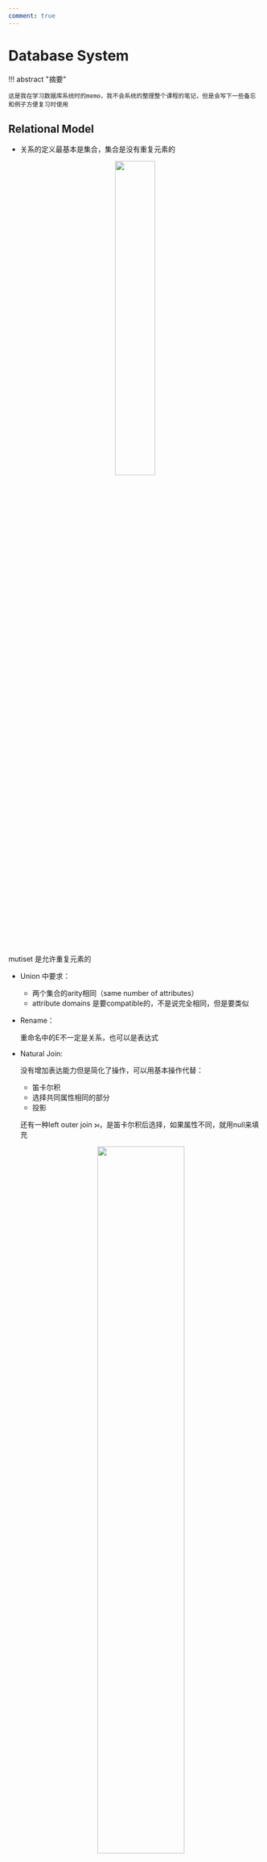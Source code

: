 ```yaml
---
comment: true
---
```


# Database System


<head>
    <script src="https://cdnjs.cloudflare.com/ajax/libs/KaTeX/0.16.7/katex.min.js"
            integrity="sha512-EKW5YvKU3hpyyOcN6jQnAxO/L8gts+YdYV6Yymtl8pk9YlYFtqJgihORuRoBXK8/cOIlappdU6Ms8KdK6yBCgA=="
            crossorigin="anonymous" referrerpolicy="no-referrer">
    </script>
    <link rel="stylesheet" href="https://cdn.jsdelivr.net/npm/pseudocode@latest/build/pseudocode.min.css">
    <script src="https://cdn.jsdelivr.net/npm/pseudocode@latest/build/pseudocode.min.js">
    </script>
</head>


!!! abstract "摘要"
    
    这是我在学习数据库系统时的memo，我不会系统的整理整个课程的笔记，但是会写下一些备忘和例子方便复习时使用


## Relational Model

- 关系的定义最基本是集合，集合是没有重复元素的

<div align="center">
<img src="/../../../../assets/pics/dbs/dbs1.png" style="width: 40%;">
</div>

mutiset 是允许重复元素的

- Union 中要求：
    - 两个集合的arity相同（same number of attributes）
    - attribute domains 是要compatible的，不是说完全相同，但是要类似

- Rename：
    
    重命名中的E不一定是关系，也可以是表达式

- Natural Join:

    没有增加表达能力但是简化了操作，可以用基本操作代替：

    - 笛卡尔积
    - 选择共同属性相同的部分
    - 投影

    还有一种left outer join $\mathbin{⟕}$，是笛卡尔积后选择，如果属性不同，就用null来填充
    
    <div align="center">
    <img src="/../../../../assets/pics/dbs/dbs2.png" style="width: 60%;">
    </div>

    同理还有right outer join $\mathbin{⟖}$，left outer join的镜像，以及full outer join $\mathbin{⟗}$，两个的并集：

    <div align="center">
    <img src="/../../../../assets/pics/dbs/dbs3.png" style="width: 60%;">
    </div>

- Semijoin:
    
    用符号$\ltimes$表示，是natural join的子集，只保留natural join后左边关系中的属性，同理也有$\rtimes$，是right semijoin，保留右边关系中的属性：

    <div align="center">
    <img src="/../../../../assets/pics/dbs/dbs4.png" style="width: 60%;">
    </div>

- Division:

    用符号$\div$表示，对$r \div s$，要求：

    - $s$是$r$的子集
    - $s$的属性是$r$属性的子集

    结果是包含$s$属性的对应$r$的元组：

    <div align="center">
    <img src="/../../../../assets/pics/dbs/dbs5.png" style="width: 60%;">
    </div>

    
    用处：

    <div align="center" >
    <img src="/../../../../assets/pics/dbs/dbs6.png" style="width: 60%;">
    </div>


- Multiset:
    
    多重集，允许重复元素（去除重复元素代价很大）这样就支持SQL中操作
    
    
## Intro to SQL

- interval:period of time 
    - 用两个时间做差

- create table
来个例子：

<div align="center" >
    <img src="/../../../../assets/pics/dbs/dbs7.png" style="width: 60%;">
    </div>
create table只是在定义一个schema，需要在后续的如insert操作中创建instance

- Integrity Constrains

<div align="center" >
    <img src="/../../../../assets/pics/dbs/dbs8.png" style="width: 60%;">
    </div>

    - foreign key

    对于foreign key，要求在主键中存在，或者为null，但是如果一个操作导致foreign key指向的对象被删除，会有以下可选项：

    - on delete cascade: 级联删除，将有关的全部删除（系没了学生也删掉）
    - on delete set null: 设置为null（系没了学生还在但不知道系名）
    - on delete restrict: 拒绝删除（系里有学生，系就不能删）
    - on delete set default: 设置为默认值（系没了，学生还在，设置到默认的系中）

    同样对于update，也就是被引用的对象的更新，也有on update+四个一样的选项，只是这里的级联是更新所有引用者的值


- alter table

支持动态更改表的定义


- group by 

<div align="center" >
    <img src="/../../../../assets/pics/dbs/dbs9.png" style="width: 60%;">
    </div>

- natural join

简化操作

<div align="center" >
    <img src="/../../../../assets/pics/dbs/dbs10.png" style="width: 60%;">
    </div>


- 通配符

<div align="center" >
    <img src="/../../../../assets/pics/dbs/dbs11.png" style="width: 60%;">
    </div>

中文字符占位是两个字节，有可能出现前后两个字中间的部分被截断匹配的情况，因此中文建议完全匹配或者用 _ _ 来表示一个汉字


- limit

用于控制返回的行数

``` sql
select * from student limit 5;
==
select * from student 0, 5; /* offset, row_count*/
```

- not exist的一个例子

<div align="center" >
    <img src="/../../../../assets/pics/dbs/dbs12.png" style="width: 60%;">
    </div>







## Intermediate SQL

- 连接表达式

连接条件之前的表达式中这样写：

```sql
select *
from a, b
where a.id = b.id
```

现在可以采用```join using```来写：

```sql
select *
from a join b using (id)
```
以及：```join on```

```sql
from a join b on a.id = b.id
```

虽然看上去on的作用可以被using和where代替，但是在使用outer join时，on可以起到作用
    
- 使用outer join的一个例子：

<div align="center" >
    <img src="/../../../../assets/pics/dbs/dbs13.png" style="width: 80%;">
    </div>

通过outer join解决：保留左边关系中的没有课程的学生的ID，其余信息null

<div align="center" >
    <img src="/../../../../assets/pics/dbs/dbs14.png" style="width: 80%;">
    </div>

如果使用的是where：

<div align="center" >
    <img src="/../../../../assets/pics/dbs/dbs15.png" style="width: 80%;">
    </div>

也就是说outer join只是对结果关系进行的补充，而不是对参与连接的关系进行补充，因此在使用where（作用对象就是参与连接的关系）时，上述例子会出现根本找不到Snow这个学生的ID，where就会过滤掉Snow的信息


连接类型可以和连接条件组合使用：

<div align="center" >
    <img src="/../../../../assets/pics/dbs/dbs16.png" style="width: 80%;">
    </div>


- 事务 trasaction


- 完整性约束



- 用户定义类型

```sql
create type dollars as numeric(12, 2) final; /*final 表示是最小的类型，不能被继承*/

create table sales (
    id integer,
    amount dollars
);
```

- Domain 类型定义

domains与type相比可以添加约束，比如：

```sql
create domain dollars as numeric(12, 2) check (value >= 0);
```

- Large Objects Types

图像、视频等大体积文件被存储为大对象类型


- Authorization

角色是权限的集合

## Advanced SQL

- Procedure and Functions



## Design and ER Model

- Attribute

复合属性：对应的组件属性会紧放在复合属性的下方，并且开头有缩进

多值属性：被花括号包裹

派生属性：末尾有圆括号


- Cardinality


用横线上的lh来表示全连接、单射

<div align="center" >
    <img src="/../../../../assets/pics/dbs/dbs17.png" style="width: 80%;">
    </div>



- 关系集的主键

我们需要确保得到的关系是唯一的，因此需要通过选取一个或多个属性来确保唯一性，这个属性或属性集被称为关系集的主键

所以在多对一多对多等问题中，只需要思考怎么让关系集唯一即可

- 三元关系中，不能使用超过一个箭头

原因就是在唯一性这里：

<div align="center" >
    <img src="/../../../../assets/pics/dbs/dbs18.png" style="width: 80%;">
    </div>

可以看到有两种结果

解决这个问题有两种方法：一种是将关系集转变成实体集，另一种是使用函数依赖

- Weak Entity Set

我们在建立section和course之间的关系sec_course时，发现如果sec_course中保留了course_id，那么其实section中也有，这样就十分多余，如果不保留这个关系，那么section和course之间的关系就无法建立

我们将section中的course_id去掉，然后建立section和sec_course之间的关系，现在面临的问题是section不具有唯一性了，这时我们定义section为弱实体集，他的唯一性由两点因素决定：

- identifying entity set：在标识性实体集中选择主键

+

- discriminator：一些附加的用作区分的属性


然后连接强弱实体集的关系就被称为identifying relationship

<div align="center" >
    <img src="/../../../../assets/pics/dbs/dbs19.png" style="width: 80%;">
    </div>

- Redundant Attributes

对于组成属性，直接写最小子项，中间项不保留：

<div align="center" >
    <img src="/../../../../assets/pics/dbs/dbs20.png" style="width: 80%;">
    </div>

对于多值属性，有一个特殊情况：

<div align="center" >
    <img src="/../../../../assets/pics/dbs/dbs21.png" style="width: 80%;">
    </div>

直接转换的话，得到的是两个关系集，一个是time_slot，一个是time_slot_detail，可以选择不要前者，但是这样就无法定义section的外键

- Design Mistakes

<div align="center" >
    <img src="/../../../../assets/pics/dbs/dbs22.png" style="width: 80%;">
    </div>

assignment不能是一个数值，应该是多值的，有右边两种方式改正


## Extended ER Feature





## Relational Database Design

这章的内容有点多，我进行一个梳理：

- Features of Good Relational Design
- Atomic Domains and First Normal Form
- Decomposition Using Functional Dependencies
- Functional Dependency Theory
- Algorithms for Functional Dependencies
- Decomposition Using Multivalued Dependencies 
- More Normal Forms
- Database-Design Process
- Modeling Temporal Data


总体的思路是：

<div align="center" >
    <img src="/../../../../assets/pics/dbs/dbs24.png" style="width: 80%;">
    </div>


### Features of Good Relational Design

- lossless decomposition

<div align="center" >
    <img src="/../../../../assets/pics/dbs/dbs23.png" style="width: 80%;">
    </div>

### Atomic Domains and First Normal Form

原子化的域是指不能再进行分解的，FNF就是指每个属性都是不可分解的，一个例子就是CS1102，表示计算机系11年的02号课程，可以被分解为三个属性，另外一个需要注意的例子是，the set of all sets of xx(int, string)，表示所有int和string的集合，这就是non-atomic的了

### Decomposition Using Functional Dependencies

Define functional dependency:

<div align="center" >
    <img src="/../../../../assets/pics/dbs/dbs25.png" style="width: 80%;">
    </div>

由箭头左侧能够完全决定右侧即可

- superkey和candidate key的定义如下：

<div align="center" >
    <img src="/../../../../assets/pics/dbs/dbs26.png" style="width: 80%;">
    </div>

这里需要注意的是K需要是某个属性的闭包，也就是K+能不能推出所有属性

也就是说candidate key是superkey中去掉一个属性后不再是superkey的子集的集合，可以称为minimal superkey

当然如果K+可以，那么K也就可以，并且K是最小的话，K就是candidate key


- trivial 的定义和性质：

<div align="center" >
    <img src="/../../../../assets/pics/dbs/dbs27.png" style="width: 80%;">
    </div>

左边囊括右边，一定是trivial

- Closure 

- 依赖闭包：这里的闭包和离散数学中的类似，就是计算函数依赖的扩展，在这里计算时要用到几个律：

<div align="center" >
    <img src="/../../../../assets/pics/dbs/dbs28.png" style="width: 80%;">
    </div>

<div align="center" >
    <img src="/../../../../assets/pics/dbs/dbs29.png" style="width: 80%;">
    </div>

- 关系闭包：这里是计算在一组函数依赖下，一个属性能推导出的所有属性

<div align="center" >
    <img src="/../../../../assets/pics/dbs/dbs30.png" style="width: 80%;">
    </div>

??? example 

    <div align="center" >
    <img src="/../../../../assets/pics/dbs/dbs31.png" style="width: 80%;">
    </div>

!!! tip

    几个好用的性质：

    <div align="center" >
    <img src="/../../../../assets/pics/dbs/dbs32.png" style="width: 80%;">
    </div>
    
    第一个讲过了，第二个就是验证用trivial性质来反向推到依赖，比较方便

    第三个就是可以有条理的计算出依赖闭包

    <div align="center" >
    <img src="/../../../../assets/pics/dbs/dbs33.png" style="width: 80%;">
    </div>
    
    先写出所有关系的组合，计算每个组合的闭包，再将他们展开

### Functional Dependency Theory

- Canonical Cover

计算一个依赖集的minimal：

首先确定什么依赖是多余的：

<div align="center" >
    <img src="/../../../../assets/pics/dbs/dbs34.png" style="width: 80%;">
    </div>

验证一个属性是否在依赖中多余的方法：

<div align="center" >
    <img src="/../../../../assets/pics/dbs/dbs35.png" style="width: 100%;">
    </div>

计算一个依赖的最小覆盖：

<div align="center" >
    <img src="/../../../../assets/pics/dbs/dbs36.png" style="width: 80%;">
    </div>

??? example

    <div align="center" >
    <img src="/../../../../assets/pics/dbs/dbs37.png" style="width: 80%;">
    </div>

    当然这道题可以通过更直观的方式观测出结果，不使用transitive，那么只剩下了两个依赖

??? example "Exercise"

    <div align="center" >
    <img src="/../../../../assets/pics/dbs/dbs38.png" style="width: 80%;">
    </div>

### Algorithms for Functional Dependencies

进行范式的介绍并使用范式进行分解，这里与教材的方式不太相同，教材是开篇就介绍范式，这里孙老师先在前半部分把工具介绍清楚，这里就能在介绍范式后直接将范式分解

- BCNF

<div align="center" >
    <img src="/../../../../assets/pics/dbs/dbs39.png" style="width: 80%;">
    </div>

如果有不符合BCNF的，进行分解

<div align="center" >
    <img src="/../../../../assets/pics/dbs/dbs40.png" style="width: 80%;">
    </div>

Algorithm：

这个算法对关系进行分解：

找到一个不符合BCNF的依赖（左边不是superkey的），然后进行如下分解

<div align="center" >
    <img src="/../../../../assets/pics/dbs/dbs41.png" style="width: 100%;">
    </div>

??? example 

    <div align="center" >
    <img src="/../../../../assets/pics/dbs/dbs42.png" style="width: 80%;">
    </div>

- Dependency Preservation

就是看一个依赖集在被分解后的并集是否与原依赖集相等

??? example

    <div align="center" >
    <img src="/../../../../assets/pics/dbs/dbs43.png" style="width: 80%;">
    </div>

如果 $F$ 内的每个成员能够在分解中的某个关系上被检查，那么说明这个分解保留了依赖。但这种方法并不总是有效，因为即使分解是依赖保留的，但是可能会出现仅看其中的一个关系无法检测依赖的情况。所以这个方法只是一个充分条件

对于 $F$ 中的每个依赖 $\alpha \rightarrow \beta$，执行以下过程：

<pre class="pseudocode" lineNumber="true">
    \begin{algorithm}
    \caption{Alternative test for dependency preservation}
    \begin{algorithmic}
        \STATE $result = \alpha$
        \REPEAT
            \FORALL{$R_i$ in the decomposition}
                \STATE $t = (result \cap R_i)^+ \cap R_i$
                \STATE $result = result \cap t$
            \ENDFOR
        \UNTIL{($result$ does not change)}
    \end{algorithmic}
    \end{algorithm}
    </pre>


??? example "Exercise"

    <div align="center" >
    <img src="/../../../../assets/pics/dbs/dbs44.png" style="width: 80%;">
    </div>


BCNF不能保证得到的一定是依赖保留的分解，因此引入其他范式

- 3NF

<div align="center" >
    <img src="/../../../../assets/pics/dbs/dbs45.png" style="width: 80%;">
    </div>

如果左边不是key，那么右边必须是key的一部分

分解算法：

<div align="center" >
    <img src="/../../../../assets/pics/dbs/dbs46.png" style="width: 100%;">
    </div>

先得到最小覆盖，将覆盖里的每个依赖都进行分解，如果分解出来的关系中没有一条包含key，那么将key单独组成一个关系


### Decomposition Using Multivalued Dependencies 

<div align="center" >
    <img src="/../../../../assets/pics/dbs/dbs47.png" style="width: 80%;">
    </div>












## Indexing


### B+ Tree

??? example "Size Estimation"

    <div align="center" >
    <img src="/../../../../assets/pics/dbs/dbs48.png" style="width: 100%;">
    </div>

    计算fanout：就是计算每个节点可以储存指针的数量，因为block size是4096，指针大小是4，并且比索引值要多一个（指向兄弟），所以4096-4，一个person信息需要18，再加上他对应的指针，（4096-4）/（18+4），最后再加上1即可
    
    <div style="text-align: center;" >
    <img src="/../../../../assets/pics/dbs/dbs49.png" style="width: 80%;">
    </div>
    
    计算层高，可以用公式，也可以像上张ppt那样计算然后找到合适的区间

    - max节点个数

    计算半满（最浪费）的叶子个数，用1000000/93 向下取整，然后叶子上的一层也是半满，用叶子结点数/93 向下取整就ok

    - min节点个数

    计算半满（最节省）的叶子个数，用1000000/186 向上取整，然后叶子上的一层也是半满，用叶子结点数/187 向上取整就ok

注意如果是直接用B tree存储file，那么叶子结点就不需要有指针了（除了指向兄弟的），在计算个数的时候要区别一下






## Query Processing

计量查询代价：

$t_T$是transfer一个block的代价，$t_S$是seek一次的代价，所以Cost for b block transfers plus S seeks：

$$
t_T \times b + t_S \times S
$$

### Sorting 

这里是外部排序被发明的地方

在这里我们使用N way merge sort，考虑的一是ADS中讨论的轮数，二是需要多少次block transfer&seek

M是buffer数量，N是内存中的归并段数量

- N < M时

归并段少于可用内存块，这时只需要一次pass


<div style="text-align: center;" >
    <img src="/../../../../assets/pics/dbs/dbs50.png" style="width: 90%;">
    </div>

- N > M时

这时pass的次数就不是1了，虽然每一轮的代价仍然是一样的

有M块buffer可以用来归并，其中有一块是用来IO的，所以剩下M-1块，相当于是在做M-1 way merge

这时我们进行 transfer cost分析：

<div style="text-align: center;" >
    <img src="/../../../../assets/pics/dbs/dbs51.png" style="width: 80%;">
    </div>

- 形成的归并段数量
- pass needed
- 生成归并段和merge时每一轮的block transfer

如果最后需要写出一次，那么最后的公式中应该是$+2b_r$（这里给出的是不写出的情况）

对seek cost的分析：

<div style="text-align: center;" >
    <img src="/../../../../assets/pics/dbs/dbs52.png" style="width: 60%;">
    </div>

对于这个结果我们还可以进行一个优化，就是在归并时$b_b$个block进行merge

<div style="text-align: center;" >
    <img src="/../../../../assets/pics/dbs/dbs53.png" style="width: 90%;">
    </div>

但是相应的每次可以merge的block数量就变少了，log的底数变小了

seek cost的计算：

<div style="text-align: center;" >
    <img src="/../../../../assets/pics/dbs/dbs54.png" style="width: 70%;">
    </div>

### Join

- Nested Loop Join

<div style="text-align: center;" >
    <img src="/../../../../assets/pics/dbs/dbs55.png" style="width: 80%;">
    </div>

总共需要$b_r + b_s*n_r$的block transfer和$n_r+b_r$的seek

- Block Nested Loop Join

<div style="text-align: center;" >
    <img src="/../../../../assets/pics/dbs/dbs56.png" style="width: 80%;">
    </div>

相当于是第一种方法的优化，将已经取出来的块在内存中进行比较，而不是直接比较所有元组

这时候的时间复杂度：

<div style="text-align: center;" >
    <img src="/../../../../assets/pics/dbs/dbs57.png" style="width: 80%;">
    </div>

如果我们有M块buffer呢？

<div style="text-align: center;" >
    <img src="/../../../../assets/pics/dbs/dbs58.png" style="width: 80%;">
    </div>

最后的白色块用作IO，用M-2块buffer存放outer block




- Index Nested Loop Join

现在inner relation是有索引的，就不再需要进行遍历来查找了，只要遍历outer relation，然后使用索引查找inner relation 

<div style="text-align: center;" >
    <img src="/../../../../assets/pics/dbs/dbs59.png" style="width: 80%;">
    </div>

- Merge Join

采用多块进

<div style="text-align: center;" >
    <img src="/../../../../assets/pics/dbs/dbs60.png" style="width: 80%;">
    </div>

如果buffer的大小是M，我们要完全利用buffer：

<div style="text-align: center;" >
    <img src="/../../../../assets/pics/dbs/dbs61.png" style="width: 80%;">
    </div>

- Hash Join

<div style="text-align: center;" >
    <img src="/../../../../assets/pics/dbs/dbs62.png" style="width: 80%;">
    </div>

为了确保我们可以把build relation完全放进内存，$n \geq$这个数就是说至少要分成这么多个hash块

这样现在比较相同hash值的元组即可

如果一次partition后的块数太多，就需要进行recursive hashing

<div style="text-align: center;" >
    <img src="/../../../../assets/pics/dbs/dbs63.png" style="width: 80%;">
    </div>

## Query Optimization


### Cost Estimation

定义如下参数：

<div style="text-align: center;" >
    <img src="/../../../../assets/pics/dbs/dbs64.png" style="width: 80%;">
    </div>

- Selection Size 

<div style="text-align: center;" >
    <img src="/../../../../assets/pics/dbs/dbs65.png" style="width: 80%;">
    </div>

- Join Size

如果两个关系的交是空的，那么自然连接就是笛卡尔积

主要讨论的是非空情况：

1. 交是R的键：那么自然连接后的个数不超过S
2. 交是由S指向R的外键：那么自然连接后的个数就是S的tuple数量
3. 交不是两者的键
   
<div style="text-align: center;" >
    <img src="/../../../../assets/pics/dbs/dbs66.png" style="width: 80%;">
    </div>

- Distinct Value

### Cost-Based Optimization

使用左深树来表示查询树：

在进行分割的时候：

<div style="text-align: center;" >
    <img src="/../../../../assets/pics/dbs/dbs67.png" style="width: 80%;">
    </div>



### Optimizing Nested Subqueries

<div style="text-align: center;" >
    <img src="/../../../../assets/pics/dbs/dbs68.png" style="width: 80%;">
    </div>

### Materialized Views





## Transaction

Model:

<div style="text-align: center;" >
    <img src="/../../../../assets/pics/dbs/dbs69.png" style="width: 80%;">
    </div>

Outline:

<div style="text-align: center;" >
        <img src="/../../../../assets/pics/dbs/dbs78.png" style="width: 80%;">
        </div>





-Anomalies in Concurrent Execution

一共有四种情况：

- Lost Update
- Dirty Read
- Unrepeatable Read
- Phantom Read

<div style="text-align: center;" >
    <img src="/../../../../assets/pics/dbs/dbs70.png" style="width: 80%;">
    </div>

- Serializability

主要考察可串行化，注意这里的可串行化的定语，是基于冲突的conflict，还是基于视图的view

基于冲突的可串行化需要满足的条件是如果通过交换一系列不冲突的（no write）两个操作，可以将一个schedule比那成一个串行的schedule，那么这个schedule就是冲突可串行化的

也可以通过别的方式检测：precedence graph

如果一个图是无环的（不能从某个点出发，经过一系列边，回到这个点），那么这个图是冲突可串行化的

如果一个节点（事务）是独立的节点，那么他可以被插入到任何事务前后（与其他事务相关性）

<div style="text-align: center;" >
    <img src="/../../../../assets/pics/dbs/dbs71.png" style="width: 80%;">
    </div>

基于视图的等价：

<div style="text-align: center;" >
    <img src="/../../../../assets/pics/dbs/dbs72.png" style="width: 80%;">
    </div>

视图可串行化讲究的是对同一个数据的操作有一致性

!!! example "Example"

    <div style="text-align: center;" >
        <img src="/../../../../assets/pics/dbs/dbs73.png" style="width: 80%;">
        </div>

    这里的三个颜色就分别满足了三个条件，对初始值，对中间值的顺序，对最终写


基于视图的可串行化：

如果一个schedule是关于一个serial schedule基于视图等价的，那么这个schedule就是基于视图可串行化的

- 基于冲突的可串行一定基于视图可串行，但是基于视图的可串行不一定基于冲突可串行

<div style="text-align: center;" >
    <img src="/../../../../assets/pics/dbs/dbs74.png" style="width: 80%;">
    </div>

还有些其他的serializability：先前两种都不能进行等价

<div style="text-align: center;" >
    <img src="/../../../../assets/pics/dbs/dbs75.png" style="width: 80%;">
    </div>


- Recoverable Schedules

可恢复调度保证commit的严格一致性

<div style="text-align: center;" >
    <img src="/../../../../assets/pics/dbs/dbs76.png" style="width: 80%;">
    </div>

但是面对abort时，如果一个数据被一系列的动作修改，那么就需要rollback，往往这个rollback是cascade的，需要rollback一系列的修改，为了避免这种rollback，我们需要做一个cascadeless schedule

<div style="text-align: center;" >
    <img src="/../../../../assets/pics/dbs/dbs77.png" style="width: 80%;">
    </div>

就是在一个事务写了某个数据后，下一项事务需要在这项事务commit后，才能读取到这个数据


## Concurrency Control

- Lock-Based Protocol

<div style="text-align: center;" >
    <img src="/../../../../assets/pics/dbs/dbs80.png" style="width: 80%;">
    </div>






- Two-Phase Locking

明确的两个阶段，一阶段是lock，二阶段是unlock，不能交叉

<div style="text-align: center;" >
    <img src="/../../../../assets/pics/dbs/dbs79.png" style="width: 80%;">
    </div>

可以证明事务是冲突可串行化的，只要按照lock points的顺序进行操作

严格两阶段锁：确保X锁在事务提交前才释放

- Lock Table

table可以理解为一个hash table，每个接口对应一个数据，数据后接一个事务，表示当前的数据被哪个事务锁住了，如果有一个数据连着两个事务，说明这个锁是shared的

<div style="text-align: center;" >
    <img src="/../../../../assets/pics/dbs/dbs81.png" style="width: 80%;">
    </div>

还需要有一个辅助的数据结构来记录每个事务所具有的锁，以及锁的类型

- Deadlock Handling

<div style="text-align: center;" >
    <img src="/../../../../assets/pics/dbs/dbs82.png" style="width: 80%;">
    </div>

循环等待

解决：

- 一次性获得所有的锁/偏序数据
- 抢夺和不抢夺：

<div style="text-align: center;" >
    <img src="/../../../../assets/pics/dbs/dbs83.png" style="width: 80%;">
    </div>

就是两种方式，一种老的等新的（不抢夺），一种新的等老的（抢夺）

<div style="text-align: center;" >
    <img src="/../../../../assets/pics/dbs/dbs84.png" style="width: 30%;">
    </div>

- Deadlock Detection

不采用deadlock prevention，而是执行deadlock detection，因为我们有所有的等待信息（lock table）

采用wait-for graph来检测死锁：

<div style="text-align: center;" >
    <img src="/../../../../assets/pics/dbs/dbs85.png" style="width: 80%;">
    </div>

监测到死锁后，需要进行recovery，选择一个或者多个事务进行rollback

有可能出现总是将相同事务作为“受害者”的情况，这样的话该事务就永远没法完成任务，因而存在饥饿问题。所以我们必须确保事务被选为“受害者”的次数不超过指定次数。最常见的解决方案是在成本因子中包含回滚次数。



- Tree-Based Protocol

将数据之间的关系处理成偏序（图），再取消S锁，只允许X锁，这样得到了一个树结构：

<div style="text-align: center;" >
    <img src="/../../../../assets/pics/dbs/dbs86.png" style="width: 80%;">
    </div>

这样的好处是：

- unlock阶段可以比two-phase更早，waiting更少
- 没有死锁

坏处：

- 不保证可恢复，需要增加commit dependency
- 事务可能lock比需要的lock更多（因为树形结构，为了访问两个子节点，必须先访问最近的公共祖先）



- Granularity

我们需要一种机制，能够让系统定义多个层级的粒度(granularity)：也就是说让数据项的大小可变；并定义一种数据粒度层级，其中小粒度会被包含在大粒度里面。这样的层级可以用一棵树表示

<div style="text-align: center;" >
    <img src="/../../../../assets/pics/dbs/dbs87.png" style="width: 80%;">
    </div>

- 每个节点可以被单独加锁，当一个节点被加锁后，他的所有子节点被隐式加锁
- 如果事务要对一个节点加锁，需要遍历所有的祖先节点，如果发现路径上有不兼容的锁，则需要等待

- Intention Locks

<div style="text-align: center;" >
    <img src="/../../../../assets/pics/dbs/dbs88.png" style="width: 90%;">
    </div>

如果解释一下用法的话，intention就是表示一个意向，如果我要对子节点进行S，那么我需要对父节点进行IS，表示意向，同样的，如果我要对子节点进行X，那么我需要对父节点进行IX，表示意向

SIX可以理解为S+IX，表示需要读所有节点，但可能需要在过程中进行写

- 最细粒度的数据只需要S、X锁
- 粗粒度的数据需要IS、IX锁，同时也可以被S、X锁
- 对粗粒度加S、X锁时，下方就不用加锁了，因为已经隐式加锁了，同样的下方有S、X锁时，上方的父节点需要连续的有IX锁
- 加锁过程从上到下，释放锁过程从下到上
- 一个事务的加锁解锁过程是two-phase的，加锁过程中不能解锁
- 会发生死锁

!!! example 

    <div style="text-align: center;" >
        <img src="/../../../../assets/pics/dbs/dbs89.gif" style="width: 80%;">
        </div>
    
- Insertion and Deletion



    







<script>
    pseudocode.renderClass("pseudocode");
</script>

